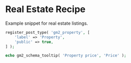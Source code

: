 # Real Estate Recipe

Example snippet for real estate listings.

```php
register_post_type( 'gm2_property', [
    'label' => 'Property',
    'public' => true,
] );

echo gm2_schema_tooltip( 'Property price', 'Price' );
```

